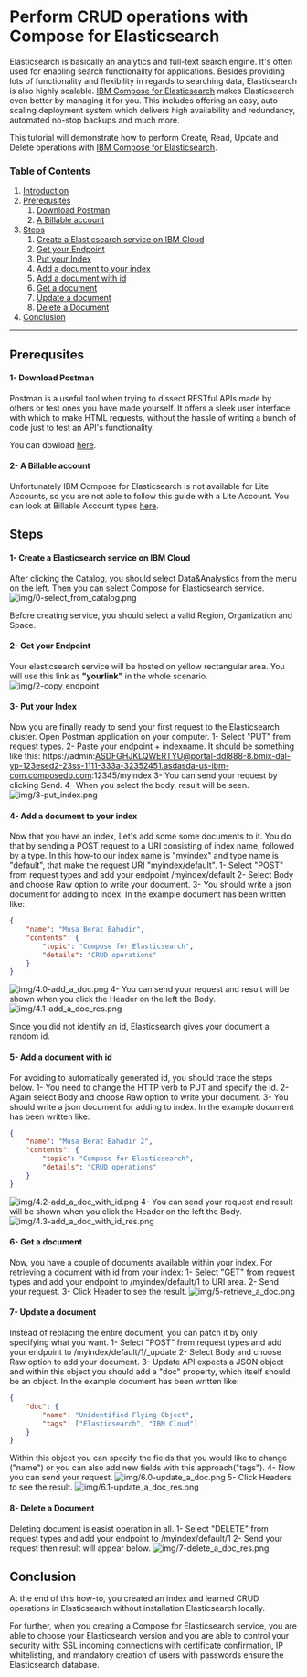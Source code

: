 <a name="intro"></a> Perform CRUD operations with Compose for Elasticsearch
==

Elasticsearch is basically an analytics and full-text search engine. It's often used for enabling search functionality for applications. Besides providing lots of functionality and flexibility in regards to searching data, Elasticsearch is also highly scalable. [IBM Compose for Elasticsearch](https://www.ibm.com/cloud/compose/elasticsearch) makes Elasticsearch even better by managing it for you. This includes offering an easy, auto-scaling deployment system which delivers high availability and redundancy, automated no-stop backups and much more.

This tutorial will demonstrate how to perform Create, Read, Update and Delete operations with [IBM Compose for Elasticsearch](https://www.ibm.com/cloud/compose/elasticsearch).

### Table of Contents
1. [Introduction](#intro)
2. [Prerequsites](#preq) 
	1. [Download Postman](#preq1)
	2. [A Billable account](#preq2)
3. [Steps](#steps)
	1. [Create a Elasticsearch service on IBM Cloud](#create-service)
	2. [Get your Endpoint](#get-link)
	3. [Put your Index](#put-index)
	4. [Add a document to your index](#add-doc)
	5. [Add a document with id](#add-doc-id)
	6. [Get a document](#get-doc)
	7. [Update a document](#update-doc)
	8. [Delete a Document](#delete-doc)
4. [Conclusion](#conclusion)

----------


<a name="preq"></a> Prerequsites
-------------

#### <a name="preq1"></a> 1- Download Postman
Postman is a useful tool when trying to dissect RESTful APIs made by others or test ones you have made yourself. It offers a sleek user interface with which to make HTML requests, without the hassle of writing a bunch of code just to test an API's functionality.

You can dowload [here](https://www.getpostman.com/).


#### <a name="preq2"></a> 2- A Billable account 
Unfortunately IBM Compose for Elasticsearch is not available for Lite Accounts, so you are not able to follow this guide with a Lite Account. 
You can look at Billable Account types [here](https://console.bluemix.net/docs/pricing/billable.html).

<a name="steps"></a> Steps
-------------

#### <a name="create-service"></a> 1- Create a Elasticsearch service on IBM Cloud
After clicking the Catalog, you should select Data&Analystics from the menu on the left. Then you can select Compose for Elasticsearch service.
![img/0-select_from_catalog.png]()

Before creating service, you should select a valid Region, Organization and Space.
  
#### <a name="get-link"></a> 2- Get your Endpoint
Your elasticsearch service will be hosted on yellow rectangular area. You will use this link as **"yourlink"** in the whole scenario.
![img/2-copy_endpoint]()

#### <a name="put-index"></a> 3- Put your Index
Now you are finally ready to send your first request to the Elasticsearch cluster.
Open Postman application on your computer.
1- Select "PUT" from request types.
2- Paste your endpoint + indexname. It should be something like this:
https://admin:ASDFGHJKLQWERTYU@portal-ddl888-8.bmix-dal-yp-123esed2-23ss-1111-333a-32352451.asdasda-us-ibm-com.composedb.com:12345/myindex
3- You can send your request by clicking Send.
4- When you select the body, result will be seen.
![img/3-put_index.png]()

#### <a name="add-doc"></a> 4- Add a document to your index
Now that you have an index, Let's add some some documents to it. You do that by sending a POST request to a URI consisting of index name, followed by a type. In this how-to our index name is "myindex" and type name is "default", that make the request URI "myindex/default".
1- Select "POST" from request types and add your endpoint /myindex/default
2- Select Body and choose Raw option to write your document.
3- You should write a json document for adding to index. In the example document has been written like:
```json
{
	"name": "Musa Berat Bahadir",
	"contents": {
		"topic": "Compose for Elasticsearch",
		"details": "CRUD operations"
	}
}
``` 
![img/4.0-add_a_doc.png]()
4- You can send your request and result will be shown when you click the Header on the left the Body.
![img/4.1-add_a_doc_res.png]()

Since you did not identify an id, Elasticsearch gives your document a random id.

#### <a name="add-doc-id"></a> 5- Add a document with id
For avoiding to automatically generated id, you should trace the steps below.
1- You need to change the HTTP verb to PUT and specify the id.
2- Again select Body and choose Raw option to write your document.
3- You should write a json document for adding to index. In the example document has been written like: 
```json
{
	"name": "Musa Berat Bahadir 2",
	"contents": {
		"topic": "Compose for Elasticsearch",
		"details": "CRUD operations"
	}
}
```
![img/4.2-add_a_doc_with_id.png]()
4- You can send your request and result will be shown when you click the Header on the left the Body.
![img/4.3-add_a_doc_with_id_res.png]()

#### <a name="get-doc"></a> 6- Get a document
Now, you have a couple of documents available within your index. For retrieving a document with id from your index:
1- Select "GET" from request types and add your endpoint to /myindex/default/1 to URI area.
2- Send your request.
3- Click Header to see the result.
![img/5-retrieve_a_doc.png]()

#### <a name="update-doc"></a> 7- Update a document
Instead of replacing the entire document, you can patch it by only specifying what you want.
1- Select "POST" from request types and add your endpoint to /myindex/default/1/_update
2- Select Body and choose Raw option to add your document.
3- Update API expects a JSON object and within this object you should add a "doc" property, which itself should be an object. In the example document has been written like: 
```json
{
	"doc": {
		"name": "Unidentified Flying Object",
		"tags": ["Elasticsearch", "IBM Cloud"]
	}
}
```
Within this object you can specify the fields that you would like to change ("name") or you can also add new fields with this approach("tags").
4- Now you can send your request.
![img/6.0-update_a_doc.png]()
5- Click Headers to see the result.
![img/6.1-update_a_doc_res.png]()

#### <a name="delete-doc"></a> 8- Delete a Document
Deleting document is easist operation in all.
1- Select "DELETE" from request types and add your endpoint to /myindex/default/1
2- Send your request then result will appear below.
![img/7-delete_a_doc_res.png]()

<a name="conclusion"></a> Conclusion
------
At the end of this how-to, you created an index and learned CRUD operations in Elasticsearch without installation Elasticsearch locally. 

For further, when you creating a Compose for Elasticsearch service, you are able to choose your Elasticsearch version and you are able to control your security with:
SSL incoming connections with certificate confirmation, IP whitelisting, and mandatory creation of users with passwords ensure the Elasticsearch database.
